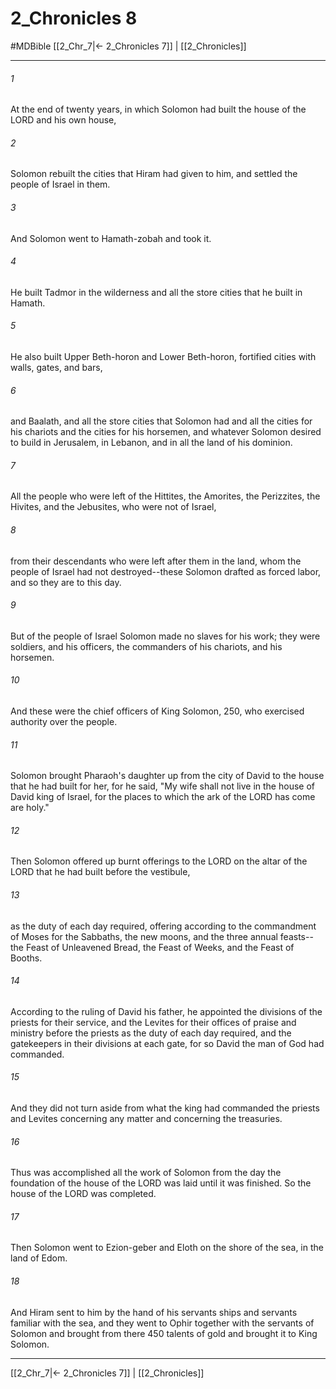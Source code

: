 # 2_Chronicles 8
#MDBible
[[2_Chr_7|← 2_Chronicles 7]] | [[2_Chronicles]]

***

###### 1 

At the end of twenty years, in which Solomon had built the house of the LORD and his own house, 

###### 2 

Solomon rebuilt the cities that Hiram had given to him, and settled the people of Israel in them. 

###### 3 

And Solomon went to Hamath-zobah and took it. 

###### 4 

He built Tadmor in the wilderness and all the store cities that he built in Hamath. 

###### 5 

He also built Upper Beth-horon and Lower Beth-horon, fortified cities with walls, gates, and bars, 

###### 6 

and Baalath, and all the store cities that Solomon had and all the cities for his chariots and the cities for his horsemen, and whatever Solomon desired to build in Jerusalem, in Lebanon, and in all the land of his dominion. 

###### 7 

All the people who were left of the Hittites, the Amorites, the Perizzites, the Hivites, and the Jebusites, who were not of Israel, 

###### 8 

from their descendants who were left after them in the land, whom the people of Israel had not destroyed--these Solomon drafted as forced labor, and so they are to this day. 

###### 9 

But of the people of Israel Solomon made no slaves for his work; they were soldiers, and his officers, the commanders of his chariots, and his horsemen. 

###### 10 

And these were the chief officers of King Solomon, 250, who exercised authority over the people. 

###### 11 

Solomon brought Pharaoh's daughter up from the city of David to the house that he had built for her, for he said, "My wife shall not live in the house of David king of Israel, for the places to which the ark of the LORD has come are holy." 

###### 12 

Then Solomon offered up burnt offerings to the LORD on the altar of the LORD that he had built before the vestibule, 

###### 13 

as the duty of each day required, offering according to the commandment of Moses for the Sabbaths, the new moons, and the three annual feasts--the Feast of Unleavened Bread, the Feast of Weeks, and the Feast of Booths. 

###### 14 

According to the ruling of David his father, he appointed the divisions of the priests for their service, and the Levites for their offices of praise and ministry before the priests as the duty of each day required, and the gatekeepers in their divisions at each gate, for so David the man of God had commanded. 

###### 15 

And they did not turn aside from what the king had commanded the priests and Levites concerning any matter and concerning the treasuries. 

###### 16 

Thus was accomplished all the work of Solomon from the day the foundation of the house of the LORD was laid until it was finished. So the house of the LORD was completed. 

###### 17 

Then Solomon went to Ezion-geber and Eloth on the shore of the sea, in the land of Edom. 

###### 18 

And Hiram sent to him by the hand of his servants ships and servants familiar with the sea, and they went to Ophir together with the servants of Solomon and brought from there 450 talents of gold and brought it to King Solomon. 

***

[[2_Chr_7|← 2_Chronicles 7]] | [[2_Chronicles]]
